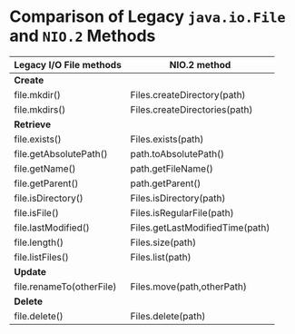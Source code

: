# Comparison of Legacy `java.io.File` and `NIO.2` Methods

| Legacy I/O File methods | NIO.2 method |
| ----------------------- | ----------------------- |
| **Create** |  |
| file.mkdir() | Files.createDirectory(path) |
| file.mkdirs() | Files.createDirectories(path) |
| **Retrieve** |  |
| file.exists() | Files.exists(path) |
| file.getAbsolutePath() | path.toAbsolutePath() |
| file.getName() | path.getFileName() |
| file.getParent() | path.getParent() |
| file.isDirectory() | Files.isDirectory(path) |
| file.isFile() | Files.isRegularFile(path) |
| file.lastModified() | Files.getLastModifiedTime(path) |
| file.length() | Files.size(path) |
| file.listFiles() | Files.list(path) |
| **Update** |  |
| file.renameTo(otherFile) | Files.move(path,otherPath) |
| **Delete** |  |
| file.delete() | Files.delete(path) |